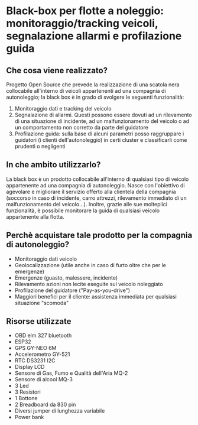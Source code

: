 # Black-box per flotte a noleggio: monitoraggio/tracking veicoli, segnalazione allarmi e profilazione guida

## Che cosa viene realizzato?
Progetto Open Source che prevede la realizzazione di una scatola nera collocabile all'interno di veicoli appartenenti ad una compagnia di autonoleggio; la black box è in grado di svolgere le seguenti funzionalità:
1. Monitoraggio dati e tracking del veicolo
2. Segnalazione di allarmi. Questi possono essere dovuti ad un rilevamento di una situazione di incidente, ad un malfunzionamento del veicolo o ad un comportamento non corretto da parte del guidatore
3. Profilazione guida: sulla base di alcuni parametri posso raggruppare i guidatori (i clienti dell'autonoleggio) in certi cluster e classificarli come prudenti o negligenti

## In che ambito utilizzarlo? 
La black box è un prodotto collocabile all'interno di qualsiasi tipo di veicolo appartenente ad una compagnia di autonoleggio. Nasce con l'obiettivo di agevolare e
migliorare il servizio offerto alla clientela della compagnia (soccorso in caso di incidente, carro attrezzi, rilevamento immediato di un malfunzionamento del veicolo...). Inoltre, grazie alle sue molteplici funzionalità, è possibile monitorare la guida di qualsiasi veicolo appartenente alla flotta.

## Perchè acquistare tale prodotto per la compagnia di autonoleggio?
- Monitoraggio dati veicolo
- Geolocalizzazione (utile anche in caso di furto oltre che per le emergenze)
- Emergenze (guasto, malessere, incidente)
- Rilevamento azioni non lecite eseguite sul veicolo noleggiato
- Profilazione del guidatore ("Pay-as-you-drive")
- Maggiori benefici per il cliente: assistenza immediata per qualsiasi situazione "scomoda"

## Risorse utilizzate 
- OBD elm 327 bluetooth
- ESP32
- GPS GY-NEO 6M
- Accelerometro GY-521
- RTC DS3231 I2C
- Display LCD
- Sensore di Gas, Fumo e Qualità dell'Aria MQ-2
- Sensore di alcool MQ-3
- 3 Led
- 3 Resistori
- 1 Bottone
- 2 Breadboard da 830 pin
- Diversi jumper di lunghezza variabile
- Power bank
